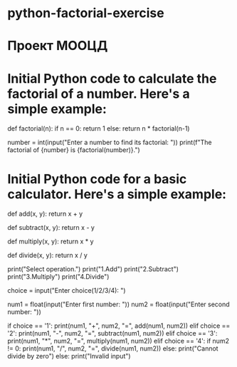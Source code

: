 # python-factorial-exercise
# Проект МООЦД
# Initial Python code to calculate the factorial of a number. Here's a simple example:
def factorial(n):
    if n == 0:
        return 1
    else:
        return n * factorial(n-1)

number = int(input("Enter a number to find its factorial: "))
print(f"The factorial of {number} is {factorial(number)}.")
# Initial Python code for a basic calculator. Here's a simple example:
def add(x, y):
    return x + y

def subtract(x, y):
    return x - y

def multiply(x, y):
    return x * y

def divide(x, y):
    return x / y

print("Select operation.")
print("1.Add")
print("2.Subtract")
print("3.Multiply")
print("4.Divide")

choice = input("Enter choice(1/2/3/4): ")

num1 = float(input("Enter first number: "))
num2 = float(input("Enter second number: "))

if choice == '1':
    print(num1, "+", num2, "=", add(num1, num2))
elif choice == '2':
    print(num1, "-", num2, "=", subtract(num1, num2))
elif choice == '3':
    print(num1, "*", num2, "=", multiply(num1, num2))
elif choice == '4':
    if num2 != 0:
        print(num1, "/", num2, "=", divide(num1, num2))
    else:
        print("Cannot divide by zero")
else:
    print("Invalid input")


